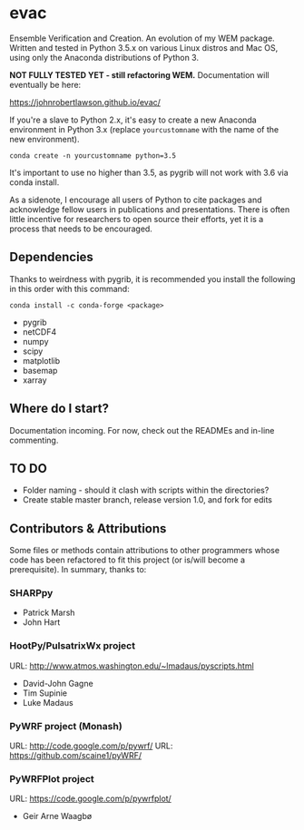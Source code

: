 # **evac**

Ensemble Verification and Creation. An evolution of my WEM package. Written
and tested in Python 3.5.x on various Linux distros and Mac OS, using only
the Anaconda distributions of Python 3.

**NOT FULLY TESTED YET - still refactoring WEM.**
Documentation will eventually be here:

https://johnrobertlawson.github.io/evac/

If you're a slave to Python 2.x, it's easy to create a new Anaconda environment in
Python 3.x (replace `yourcustomname` with the name of the new environment). 

`conda create -n yourcustomname python=3.5`

It's important to use no higher than 3.5, as pygrib will not work with 3.6 via conda install.

As a sidenote, I encourage all users of Python to cite packages and acknowledge fellow
users in publications and presentations. There is often little incentive for
researchers to open source their efforts, yet it is a process that needs
to be encouraged.

## Dependencies

Thanks to weirdness with pygrib, it is recommended you install the following in this order with this command:

`conda install -c conda-forge <package>`

* pygrib 
* netCDF4
* numpy
* scipy
* matplotlib
* basemap
* xarray

## Where do I start?

Documentation incoming. For now, check out the READMEs and in-line
commenting.

## TO DO
* Folder naming - should it clash with scripts within the directories?
* Create stable master branch, release version 1.0, and fork for edits 

## Contributors & Attributions

Some files or methods contain attributions to other programmers whose
code has been refactored to fit this project (or is/will become a
prerequisite). In summary, thanks to:

### SHARPpy

* Patrick Marsh
* John Hart

### HootPy/PulsatrixWx project

URL: http://www.atmos.washington.edu/~lmadaus/pyscripts.html

* David-John Gagne
* Tim Supinie
* Luke Madaus

### PyWRF project (Monash)

URL: http://code.google.com/p/pywrf/
URL: https://github.com/scaine1/pyWRF/

### PyWRFPlot project

URL: https://code.google.com/p/pywrfplot/

* Geir Arne Waagbø
